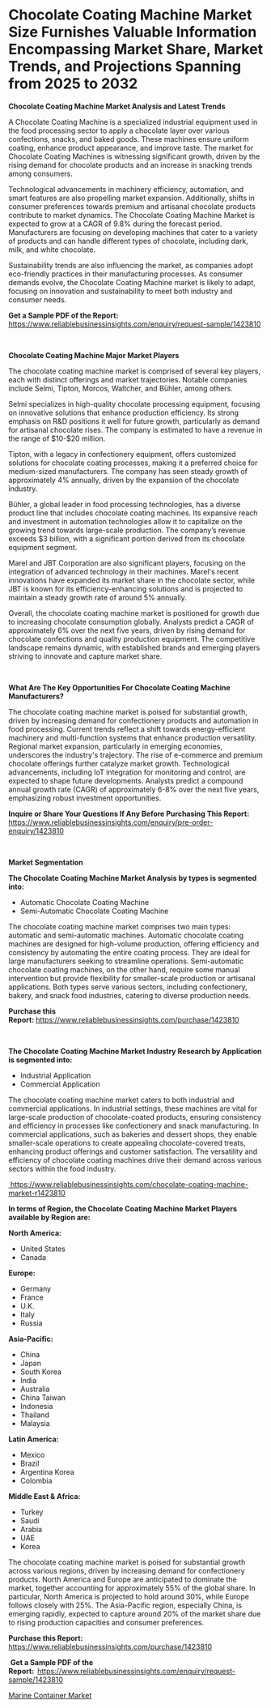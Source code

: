 <p><h1>Chocolate Coating Machine Market Size Furnishes Valuable Information Encompassing Market Share, Market Trends, and Projections Spanning from 2025 to 2032</h1></p><p><strong>Chocolate Coating Machine Market Analysis and Latest Trends</strong></p>
<p><p>A Chocolate Coating Machine is a specialized industrial equipment used in the food processing sector to apply a chocolate layer over various confections, snacks, and baked goods. These machines ensure uniform coating, enhance product appearance, and improve taste. The market for Chocolate Coating Machines is witnessing significant growth, driven by the rising demand for chocolate products and an increase in snacking trends among consumers. </p><p>Technological advancements in machinery efficiency, automation, and smart features are also propelling market expansion. Additionally, shifts in consumer preferences towards premium and artisanal chocolate products contribute to market dynamics. The Chocolate Coating Machine Market is expected to grow at a CAGR of 9.8% during the forecast period. Manufacturers are focusing on developing machines that cater to a variety of products and can handle different types of chocolate, including dark, milk, and white chocolate. </p><p>Sustainability trends are also influencing the market, as companies adopt eco-friendly practices in their manufacturing processes. As consumer demands evolve, the Chocolate Coating Machine market is likely to adapt, focusing on innovation and sustainability to meet both industry and consumer needs.</p></p>
<p><strong>Get a Sample PDF of the Report:&nbsp;</strong> <a href="https://www.reliablebusinessinsights.com/enquiry/request-sample/1423810?utm_campaign=2760&utm_medium=2&utm_source=Github&utm_content=ia&utm_term=11042025&utm_id=chocolate-coating-machine">https://www.reliablebusinessinsights.com/enquiry/request-sample/1423810</a></p>
<p>&nbsp;</p>
<p><strong>Chocolate Coating Machine Major Market Players</strong></p>
<p><p>The chocolate coating machine market is comprised of several key players, each with distinct offerings and market trajectories. Notable companies include Selmi, Tipton, Morcos, Waltcher, and Bühler, among others.</p><p>Selmi specializes in high-quality chocolate processing equipment, focusing on innovative solutions that enhance production efficiency. Its strong emphasis on R&D positions it well for future growth, particularly as demand for artisanal chocolate rises. The company is estimated to have a revenue in the range of $10-$20 million.</p><p>Tipton, with a legacy in confectionery equipment, offers customized solutions for chocolate coating processes, making it a preferred choice for medium-sized manufacturers. The company has seen steady growth of approximately 4% annually, driven by the expansion of the chocolate industry.</p><p>Bühler, a global leader in food processing technologies, has a diverse product line that includes chocolate coating machines. Its expansive reach and investment in automation technologies allow it to capitalize on the growing trend towards large-scale production. The company’s revenue exceeds $3 billion, with a significant portion derived from its chocolate equipment segment.</p><p>Marel and JBT Corporation are also significant players, focusing on the integration of advanced technology in their machines. Marel's recent innovations have expanded its market share in the chocolate sector, while JBT is known for its efficiency-enhancing solutions and is projected to maintain a steady growth rate of around 5% annually.</p><p>Overall, the chocolate coating machine market is positioned for growth due to increasing chocolate consumption globally. Analysts predict a CAGR of approximately 6% over the next five years, driven by rising demand for chocolate confections and quality production equipment. The competitive landscape remains dynamic, with established brands and emerging players striving to innovate and capture market share.</p></p>
<p>&nbsp;</p>
<p><strong>What Are The Key Opportunities For Chocolate Coating Machine Manufacturers?</strong></p>
<p><p>The chocolate coating machine market is poised for substantial growth, driven by increasing demand for confectionery products and automation in food processing. Current trends reflect a shift towards energy-efficient machinery and multi-function systems that enhance production versatility. Regional market expansion, particularly in emerging economies, underscores the industry's trajectory. The rise of e-commerce and premium chocolate offerings further catalyze market growth. Technological advancements, including IoT integration for monitoring and control, are expected to shape future developments. Analysts predict a compound annual growth rate (CAGR) of approximately 6-8% over the next five years, emphasizing robust investment opportunities.</p></p>
<p><strong>Inquire or Share Your Questions If Any Before Purchasing This Report:</strong> <a href="https://www.reliablebusinessinsights.com/enquiry/pre-order-enquiry/1423810?utm_campaign=2760&utm_medium=2&utm_source=Github&utm_content=ia&utm_term=11042025&utm_id=chocolate-coating-machine">https://www.reliablebusinessinsights.com/enquiry/pre-order-enquiry/1423810</a></p>
<p>&nbsp;</p>
<p><strong>Market Segmentation</strong></p>
<p><strong>The Chocolate Coating Machine Market Analysis by types is segmented into:</strong></p>
<p><ul><li>Automatic Chocolate Coating Machine</li><li>Semi-Automatic Chocolate Coating Machine</li></ul></p>
<p><p>The chocolate coating machine market comprises two main types: automatic and semi-automatic machines. Automatic chocolate coating machines are designed for high-volume production, offering efficiency and consistency by automating the entire coating process. They are ideal for large manufacturers seeking to streamline operations. Semi-automatic chocolate coating machines, on the other hand, require some manual intervention but provide flexibility for smaller-scale production or artisanal applications. Both types serve various sectors, including confectionery, bakery, and snack food industries, catering to diverse production needs.</p></p>
<p><strong>Purchase this Report:&nbsp;</strong><a href="https://www.reliablebusinessinsights.com/purchase/1423810?utm_campaign=2760&utm_medium=2&utm_source=Github&utm_content=ia&utm_term=11042025&utm_id=chocolate-coating-machine">https://www.reliablebusinessinsights.com/purchase/1423810</a></p>
<p>&nbsp;</p>
<p><strong>The Chocolate Coating Machine Market Industry Research by Application is segmented into:</strong></p>
<p><ul><li>Industrial Application</li><li>Commercial Application</li></ul></p>
<p><p>The chocolate coating machine market caters to both industrial and commercial applications. In industrial settings, these machines are vital for large-scale production of chocolate-coated products, ensuring consistency and efficiency in processes like confectionery and snack manufacturing. In commercial applications, such as bakeries and dessert shops, they enable smaller-scale operations to create appealing chocolate-covered treats, enhancing product offerings and customer satisfaction. The versatility and efficiency of chocolate coating machines drive their demand across various sectors within the food industry.</p></p>
<p><a href="https://www.reliablebusinessinsights.com/chocolate-coating-machine-market-r1423810?utm_campaign=2760&utm_medium=2&utm_source=Github&utm_content=ia&utm_term=11042025&utm_id=chocolate-coating-machine">&nbsp;https://www.reliablebusinessinsights.com/chocolate-coating-machine-market-r1423810</a></p>
<p><strong>In terms of Region, the Chocolate Coating Machine Market Players available by Region are:</strong></p>
<p>
    <p> <strong> North America: </strong>
        <ul>
            <li>United States</li>
            <li>Canada</li>
        </ul>
        </p> 
    <p> <strong> Europe: </strong>
        <ul>
            <li>Germany</li>
            <li>France</li>
            <li>U.K.</li>
            <li>Italy</li>
            <li>Russia</li>
        </ul>
        </p> 
    <p> <strong> Asia-Pacific: </strong>
        <ul>
            <li>China</li>
            <li>Japan</li>
            <li>South Korea</li>
            <li>India</li>
            <li>Australia</li>
            <li>China Taiwan</li>
            <li>Indonesia</li>
            <li>Thailand</li>
            <li>Malaysia</li>
        </ul>
        </p> 
    <p> <strong> Latin America: </strong>
        <ul>
            <li>Mexico</li>
            <li>Brazil</li>
            <li>Argentina Korea</li>
            <li>Colombia</li>
        </ul>
        </p> 
    <p> <strong> Middle East & Africa: </strong>
        <ul>
            <li>Turkey</li>
            <li>Saudi</li>
            <li>Arabia</li>
            <li>UAE</li>
            <li>Korea</li>
        </ul>
    </p>
    </p>
<p><p>The chocolate coating machine market is poised for substantial growth across various regions, driven by increasing demand for confectionery products. North America and Europe are anticipated to dominate the market, together accounting for approximately 55% of the global share. In particular, North America is projected to hold around 30%, while Europe follows closely with 25%. The Asia-Pacific region, especially China, is emerging rapidly, expected to capture around 20% of the market share due to rising production capacities and consumer preferences.</p></p>
<p><strong>Purchase this Report: </strong><a href="https://www.reliablebusinessinsights.com/purchase/1423810?utm_campaign=2760&utm_medium=2&utm_source=Github&utm_content=ia&utm_term=11042025&utm_id=chocolate-coating-machine">https://www.reliablebusinessinsights.com/purchase/1423810</a></p>
<p>&nbsp;<strong>Get a Sample PDF of the Report:&nbsp;&nbsp;</strong><a href="https://www.reliablebusinessinsights.com/enquiry/request-sample/1423810?utm_campaign=2760&utm_medium=2&utm_source=Github&utm_content=ia&utm_term=11042025&utm_id=chocolate-coating-machine">https://www.reliablebusinessinsights.com/enquiry/request-sample/1423810</a></p>
<p><strong></strong></p>
<p><p><a href="https://github.com/elceryaneik/Market-Research-Report-List-1/blob/main/marine-container-market.md?utm_campaign=2760&utm_medium=2&utm_source=Github&utm_content=ia&utm_term=11042025&utm_id=chocolate-coating-machine">Marine Container Market</a></p></p>